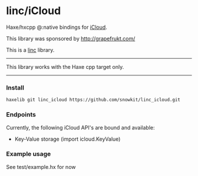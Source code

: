 # linc/iCloud
Haxe/hxcpp @:native bindings for [iCloud](https://developer.apple.com/icloud/).

This library was sponsored by http://grapefrukt.com/

This is a [linc](http://snowkit.github.io/linc/) library.

---

This library works with the Haxe cpp target only.

---
### Install

`haxelib git linc_icloud https://github.com/snowkit/linc_icloud.git`

### Endpoints

Currently, the following iCloud API's are bound and available:

- Key-Value storage (import icloud.KeyValue)

### Example usage

See test/example.hx for now